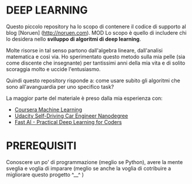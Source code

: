 # DEEP LEARNING

Questo piccolo repository ha lo scopo di contenere il codice di supporto al blog [Noruen] (http://noruen.com).
MOD
Lo scopo è quello di includere chi lo desidera nello **sviluppo di algoritmi di deep learning**.

Molte risorse in tal senso partono dall'algebra lineare, dall'analisi matematica e così via. Ho sperimentato questo metodo sulla mia pelle (sia come discente che insegnante) per tantissimi anni della mia vita e di solito scoraggia molto e uccide l'entusiasmo.

Quindi questo repository risponde a: come usare subito gli algoritmi che sono all'avanguardia per uno specifico task?

La maggior parte del materiale è preso dalla mia esperienza con:
- [Coursera Machine Learning](https://www.coursera.org/learn/machine-learning)
- [Udacity Self-Driving Car Engineer Nanodegree](https://www.udacity.com/course/self-driving-car-engineer-nanodegree--nd013)
- [Fast AI - Practical Deep Learning for Coders](http://course.fast.ai/index.html)

# PREREQUISITI

Conoscere un po' di programmazione (meglio se Python), avere la mente sveglia e voglia di imparare (meglio se anche la voglia di cotribuire a migliorare questo progetto ^__^ )
